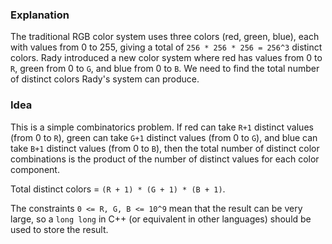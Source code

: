 ### Explanation

The traditional RGB color system uses three colors (red, green, blue), each with values from 0 to 255, giving a total of `256 * 256 * 256 = 256^3` distinct colors. Rady introduced a new color system where red has values from 0 to `R`, green from 0 to `G`, and blue from 0 to `B`. We need to find the total number of distinct colors Rady's system can produce.

### Idea

This is a simple combinatorics problem. If red can take `R+1` distinct values (from 0 to `R`), green can take `G+1` distinct values (from 0 to `G`), and blue can take `B+1` distinct values (from 0 to `B`), then the total number of distinct color combinations is the product of the number of distinct values for each color component.

Total distinct colors = `(R + 1) * (G + 1) * (B + 1)`.

The constraints `0 <= R, G, B <= 10^9` mean that the result can be very large, so a `long long` in C++ (or equivalent in other languages) should be used to store the result.
